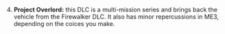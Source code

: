 4.  **Project Overlord:** this DLC is a multi-mission series and brings back the vehicle from the Firewalker DLC. It also has minor repercussions in ME3, depending on the coices you make.

